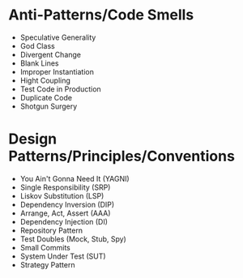 # Anti-Patterns/Code Smells
* Speculative Generality
* God Class
* Divergent Change
* Blank Lines
* Improper Instantiation
* Hight Coupling
* Test Code in Production
* Duplicate Code
* Shotgun Surgery

# Design Patterns/Principles/Conventions
* You Ain't Gonna Need It (YAGNI)
* Single Responsibility (SRP)
* Liskov Substitution (LSP)
* Dependency Inversion (DIP)
* Arrange, Act, Assert (AAA)
* Dependency Injection (DI)
* Repository Pattern
* Test Doubles (Mock, Stub, Spy)
* Small Commits
* System Under Test (SUT)
* Strategy Pattern
